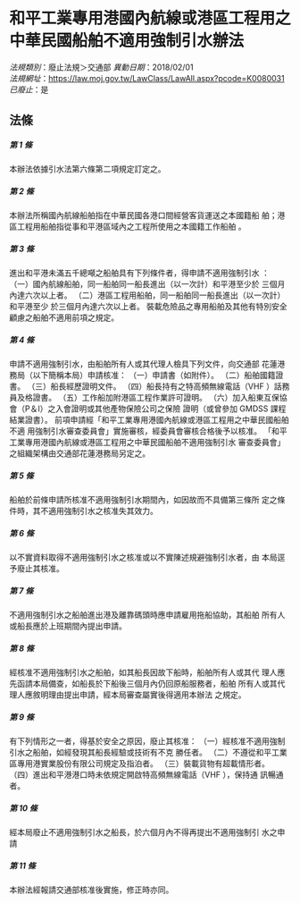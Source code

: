 # 和平工業專用港國內航線或港區工程用之中華民國船舶不適用強制引水辦法

*法規類別*：廢止法規＞交通部
*異動日期*：2018/02/01  
*法規網址*：https://law.moj.gov.tw/LawClass/LawAll.aspx?pcode=K0080031
*已廢止*：是


## 法條
##### 第 1 條
本辦法依據引水法第六條第二項規定訂定之。

##### 第 2 條
本辦法所稱國內航線船舶指在中華民國各港口間經營客貨運送之本國籍船
舶；港區工程用船舶指從事和平港區域內之工程所使用之本國籍工作船舶
。

##### 第 3 條
進出和平港未滿五千總噸之船舶具有下列條件者，得申請不適用強制引水
：
（一）國內航線船舶，同一船舶同一船長進出（以一次計）和平港至少於
      三個月內達六次以上者。
（二）港區工程用船舶，同一船舶同一船長進出（以一次計）和平港至少
      於三個月內達六次以上者。
裝載危險品之專用船舶及其他有特別安全顧慮之船舶不適用前項之規定。

##### 第 4 條
申請不適用強制引水，由船舶所有人或其代理人檢具下列文件，向交通部
花蓮港務局（以下簡稱本局）申請核准：
（一）申請書（如附件）。
（二）船舶國籍證書。
（三）船長經歷證明文件。
（四）船長持有之特高頻無線電話（VHF ）話務員及格證書。
（五）工作船加附港區工程作業許可證明。
（六）加入船東互保協會（P＆I）之入會證明或其他產物保險公司之保險
      證明（或曾參加 GMDSS  課程結業證書）。
前項申請經「和平工業專用港國內航線或港區工程用之中華民國船舶不適
用強制引水審查委員會」實施審核，經委員會審核合格後予以核准。
「和平工業專用港國內航線或港區工程用之中華民國船舶不適用強制引水
審查委員會」之組織架構由交通部花蓮港務局另定之。

##### 第 5 條
船舶於前條申請所核准不適用強制引水期間內，如因故而不具備第三條所
定之條件時，其不適用強制引水之核准失其效力。

##### 第 6 條
以不實資料取得不適用強制引水之核准或以不實陳述規避強制引水者，由
本局逕予廢止其核准。

##### 第 7 條
不適用強制引水之船舶進出港及離靠碼頭時應申請雇用拖船協助，其船舶
所有人或船長應於上班期間內提出申請。

##### 第 8 條
經核准不適用強制引水之船舶，如其船長因故下船時，船舶所有人或其代
理人應先函請本局備查，如船長於下船後三個月內仍回原船服務者，船舶
所有人或其代理人應敘明理由提出申請，經本局審查屬實後得適用本辦法
之規定。

##### 第 9 條
有下列情形之一者，得基於安全之原因，廢止其核准：
（一）經核准不適用強制引水之船舶，如經發現其船長經驗或技術有不克
      勝任者。
（二）不遵從和平工業區專用港實業股份有限公司規定及指泊者。
（三）裝載貨物有超載情形者。
（四）進出和平港港口時未依規定開啟特高頻無線電話（VHF ），保持通
      訊暢通者。

##### 第 10 條
經本局廢止不適用強制引水之船長，於六個月內不得再提出不適用強制引
水之申請

##### 第 11 條
本辦法經報請交通部核准後實施，修正時亦同。


